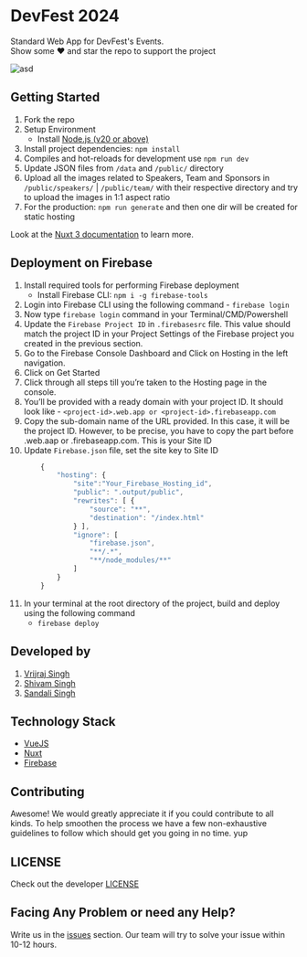 # DevFest 2024
Standard Web App for DevFest's Events. <br>
Show some ❤️ and star the repo to support the project

![asd](/public/thumbnail.png)

## Getting Started
1. Fork the repo
1. Setup Environment
    - Install [Node.js (v20 or above)](https://nodejs.org/en/download/)
1. Install project dependencies: `npm install` 
1. Compiles and hot-reloads for development use `npm run dev`
1. Update JSON files from `/data` and `/public/` directory
1. Upload all the images related to Speakers, Team and Sponsors in `/public/speakers/` | `/public/team/` with their respective directory and try to upload the images in 1:1 aspect ratio
1. For the production: `npm run generate` and then one dir will be created for static hosting

Look at the [Nuxt 3 documentation](https://nuxt.com/docs/getting-started/introduction) to learn more.

## Deployment on Firebase
1. Install required tools for performing Firebase deployment
    - Install Firebase CLI: `npm i -g firebase-tools`
1. Login into Firebase CLI using the following command -  `firebase login`
1. Now type `firebase login` command in your Terminal/CMD/Powershell
1. Update the `Firebase Project ID` in `.firebasesrc` file. This value should match the project ID in your Project Settings of the Firebase project you created in the previous section.
1. Go to the Firebase Console Dashboard and Click on Hosting in the left navigation.
1. Click on Get Started
1. Click through all steps till you’re taken to the Hosting page in the console.
1. You’ll be provided with a ready domain with your project ID. It should look like - `<project-id>.web.app or <project-id>.firebaseapp.com`
1. Copy the sub-domain name of the URL provided. In this case, it will be the project ID. However, to be precise, you have to copy the part before .web.aap or .firebaseapp.com. This is your Site ID
1. Update `Firebase.json` file, set the site key to Site ID
    ```js
        {
            "hosting": {
                "site":"Your_Firebase_Hosting_id",
                "public": ".output/public",
                "rewrites": [ {
                    "source": "**",
                    "destination": "/index.html"
                } ],
                "ignore": [
                    "firebase.json",
                    "**/.*",
                    "**/node_modules/**"
                ]
            }
        }
    ```
1. In your terminal at the root directory of the project,  build and deploy using the following command     
    - `firebase deploy`

## Developed by
1. [Vrijraj Singh](https://vrijraj.xyz/)
2. [Shivam Singh](https://shivam.live/)
3. [Sandali Singh](https://sandali.xyz/)

## Technology Stack

* [VueJS](https://vuejs.org/)
* [Nuxt](https://nuxt.com/)
* [Firebase](https://firebase.google.com/)

## Contributing
Awesome! We would greatly appreciate it if you could contribute to all kinds. To help smoothen the process we have a few non-exhaustive guidelines to follow which should get you going in no time.
yup

## LICENSE
Check out the developer [LICENSE](https://github.com/oss-labs/devfest-2024/blob/main/LICENSE)

## Facing Any Problem or need any Help?
Write us in the [issues](https://github.com/oss-labs/devfest-2024/issues) section. Our team will try to solve your issue within 10-12 hours.<be>
